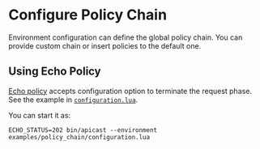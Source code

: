 # Configure Policy Chain

Environment configuration can define the global policy chain. You can provide custom chain or insert policies to the default one.

## Using Echo Policy

[Echo policy](../../gateway/src/apicast/policy/echo.lua) accepts configuration option to terminate the request phase. See the example in [`configuration.lua`](./configuration.lua).

You can start it as:

```shell
ECHO_STATUS=202 bin/apicast --environment examples/policy_chain/configuration.lua
```
